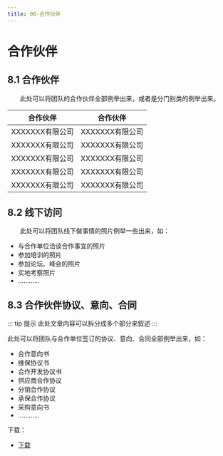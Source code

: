 ```yaml
---
title: 08-合作伙伴
---
```

# 合作伙伴

## 8.1 合作伙伴

&emsp;&emsp;此处可以将团队的合作伙伴全部例举出来，或者是分门别类的例举出来。

|    合作伙伴     |     合作伙伴     |
| :-------------: | :--------------: |
| XXXXXXX有限公司 | XXXXXXX有限公司 |
| XXXXXXX有限公司 | XXXXXXX有限公司  |
| XXXXXXX有限公司 | XXXXXXX有限公司  |
| XXXXXXX有限公司 | XXXXXXX有限公司  |
| XXXXXXX有限公司 | XXXXXXX有限公司  |

## 8.2 线下访问

&emsp;&emsp;此处可以将团队线下做事情的照片例举一些出来，如：

- 与合作单位洽谈合作事宜的照片
- 参加培训的照片
- 参加论坛、峰会的照片
- 实地考察照片
- …………

## 8.3 合作伙伴协议、意向、合同

::: tip 提示
此处文章内容可以拆分成多个部分来叙述
:::

此处可以将团队与合作单位签订的协议、意向、合同全部例举出来，如：

- 合作意向书
- 维保协议书
- 合作开发协议书
- 供应商合作协议
- 分销合作协议
- 承保合作协议
- 采购意向书
- …………

下载：
- [下载](_download/承保意向协议书.pdf)
